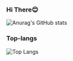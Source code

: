 ### Hi There😊
![Anurag's GitHub stats](https://github-readme-stats.vercel.app/api?username=codingbeom&show_icons=true&theme=monokai)
### Top-langs
![Top Langs](https://github-readme-stats.vercel.app/api/top-langs/?username=codingbeom&theme=monokai&card_width=400)


<!--
**codingbeom/codingbeom** is a ✨ _special_ ✨ repository because its `README.md` (this file) appears on your GitHub profile.

Here are some ideas to get you started:

- 🔭 I’m currently working on ...
- 🌱 I’m currently learning ...
- 👯 I’m looking to collaborate on ...
- 🤔 I’m looking for help with ...
- 💬 Ask me about ...
- 📫 How to reach me: ...
- 😄 Pronouns: ...
- ⚡ Fun fact: ...
-->
